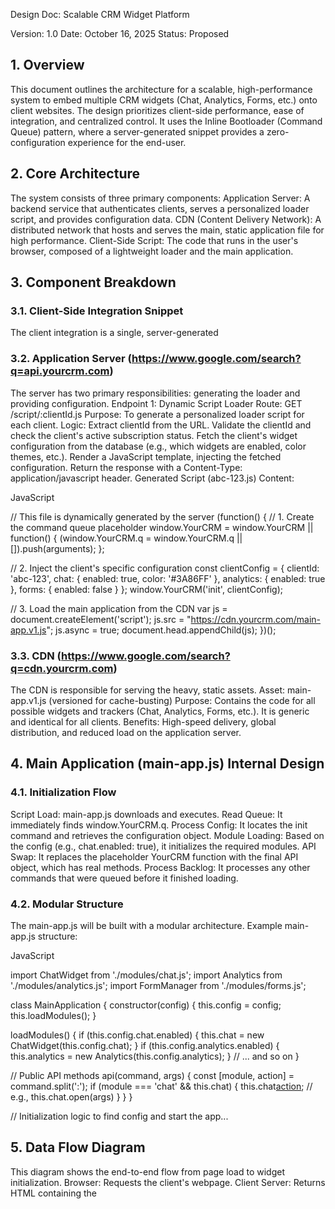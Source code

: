 
Design Doc: Scalable CRM Widget Platform

Version: 1.0
Date: October 16, 2025
Status: Proposed

## 1. Overview

This document outlines the architecture for a scalable, high-performance system to embed multiple CRM widgets (Chat, Analytics, Forms, etc.) onto client websites. The design prioritizes client-side performance, ease of integration, and centralized control. It uses the Inline Bootloader (Command Queue) pattern, where a server-generated snippet provides a zero-configuration experience for the end-user.

## 2. Core Architecture

The system consists of three primary components:
Application Server: A backend service that authenticates clients, serves a personalized loader script, and provides configuration data.
CDN (Content Delivery Network): A distributed network that hosts and serves the main, static application file for high performance.
Client-Side Script: The code that runs in the user's browser, composed of a lightweight loader and the main application.

## 3. Component Breakdown


### 3.1. Client-Side Integration Snippet

The client integration is a single, server-generated <script> tag. This is the only piece of code a client ever needs to add to their website.
Client Embed Code (Example for clientId: 'abc-123'):

HTML


<script src="https://api.yourcrm.com/script/abc-123.js" async defer></script>



### 3.2. Application Server (https://www.google.com/search?q=api.yourcrm.com)

The server has two primary responsibilities: generating the loader and providing configuration.
Endpoint 1: Dynamic Script Loader
Route: GET /script/:clientId.js
Purpose: To generate a personalized loader script for each client.
Logic:
Extract clientId from the URL.
Validate the clientId and check the client's active subscription status.
Fetch the client's widget configuration from the database (e.g., which widgets are enabled, color themes, etc.).
Render a JavaScript template, injecting the fetched configuration.
Return the response with a Content-Type: application/javascript header.
Generated Script (abc-123.js) Content:

JavaScript


// This file is dynamically generated by the server
(function() {
  // 1. Create the command queue placeholder
  window.YourCRM = window.YourCRM || function() {
    (window.YourCRM.q = window.YourCRM.q || []).push(arguments);
  };

  // 2. Inject the client's specific configuration
  const clientConfig = {
    clientId: 'abc-123',
    chat: { enabled: true, color: '#3A86FF' },
    analytics: { enabled: true },
    forms: { enabled: false }
  };
  window.YourCRM('init', clientConfig);

  // 3. Load the main application from the CDN
  var js = document.createElement('script');
  js.src = "https://cdn.yourcrm.com/main-app.v1.js";
  js.async = true;
  document.head.appendChild(js);
})();



### 3.3. CDN (https://www.google.com/search?q=cdn.yourcrm.com)

The CDN is responsible for serving the heavy, static assets.
Asset: main-app.v1.js (versioned for cache-busting)
Purpose: Contains the code for all possible widgets and trackers (Chat, Analytics, Forms, etc.). It is generic and identical for all clients.
Benefits: High-speed delivery, global distribution, and reduced load on the application server.

## 4. Main Application (main-app.js) Internal Design


### 4.1. Initialization Flow

Script Load: main-app.js downloads and executes.
Read Queue: It immediately finds window.YourCRM.q.
Process Config: It locates the init command and retrieves the configuration object.
Module Loading: Based on the config (e.g., chat.enabled: true), it initializes the required modules.
API Swap: It replaces the placeholder YourCRM function with the final API object, which has real methods.
Process Backlog: It processes any other commands that were queued before it finished loading.

### 4.2. Modular Structure

The main-app.js will be built with a modular architecture.
Example main-app.js structure:

JavaScript


import ChatWidget from './modules/chat.js';
import Analytics from './modules/analytics.js';
import FormManager from './modules/forms.js';

class MainApplication {
  constructor(config) {
    this.config = config;
    this.loadModules();
  }

  loadModules() {
    if (this.config.chat.enabled) {
      this.chat = new ChatWidget(this.config.chat);
    }
    if (this.config.analytics.enabled) {
      this.analytics = new Analytics(this.config.analytics);
    }
    // ... and so on
  }

  // Public API methods
  api(command, args) {
    const [module, action] = command.split(':');
    if (module === 'chat' && this.chat) {
      this.chat[action](args); // e.g., this.chat.open(args)
    }
  }
}

// Initialization logic to find config and start the app...



## 5. Data Flow Diagram

This diagram shows the end-to-end flow from page load to widget initialization.
Browser: Requests the client's webpage.
Client Server: Returns HTML containing the <script src=".../abc-123.js"> tag.
Browser: Makes a GET request to api.yourcrm.com/script/abc-123.js.
Application Server: Fetches config from the Database and returns the personalized loader script.
Browser: Executes the loader, which creates the queue and injects another <script> tag for main-app.js.
Browser: Makes a GET request to cdn.yourcrm.com/main-app.js.
CDN: Returns the main application file.
Browser: Executes main-app.js, which reads the queue, initializes the required widgets, and displays them on the page.